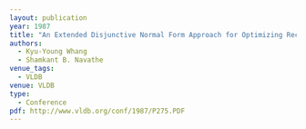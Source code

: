 ```yaml
---
layout: publication
year: 1987
title: "An Extended Disjunctive Normal Form Approach for Optimizing Recursive Logic Queries in Loosely Coupled Environments"
authors:
  - Kyu-Young Whang
  - Shamkant B. Navathe
venue_tags:
  - VLDB
venue: VLDB
type:
  - Conference
pdf: http://www.vldb.org/conf/1987/P275.PDF
---
```


